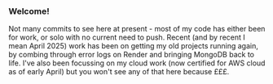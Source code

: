 ### Welcome!

Not many commits to see here at present - most of my code has either been for work, or solo with no current need to push. Recent (and by recent I mean April 2025) work has been on getting my old projects running again, by combing through error logs on Render and bringing MongoDB back to life. I've also been focussing on my cloud work (now certified for AWS cloud as of early April) but you won't see any of that here because £££.

<!--
**James-VT/James-VT** is a ✨ _special_ ✨ repository because its `README.md` (this file) appears on your GitHub profile.

👋

Here are some ideas to get you started:

- 🔭 I’m currently working on ...
- 🌱 I’m currently learning ...
- 👯 I’m looking to collaborate on ...
- 🤔 I’m looking for help with ...
- 💬 Ask me about ...
- 📫 How to reach me: ...
- 😄 Pronouns: ...
- ⚡ Fun fact: ...
-->
